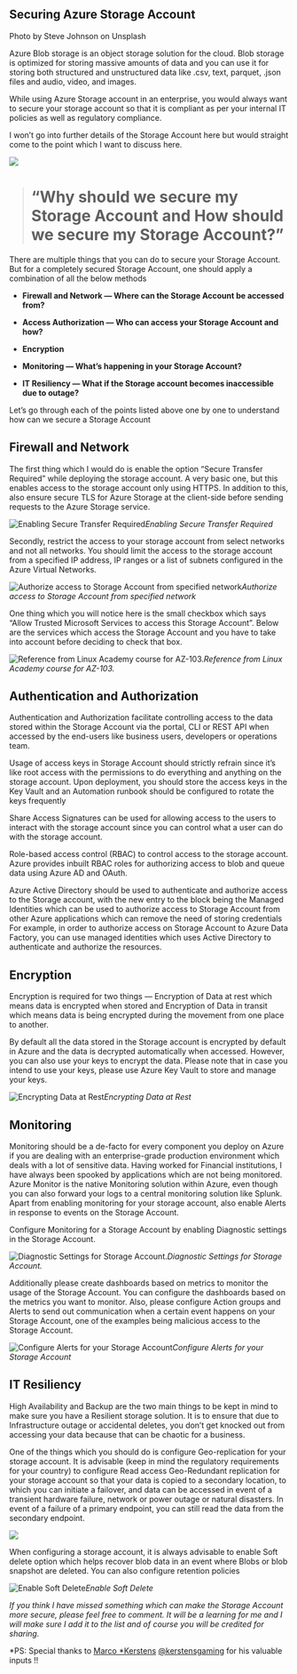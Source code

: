 ## Securing Azure Storage Account


Photo by Steve Johnson on Unsplash

Azure Blob storage is an object storage solution for the cloud. Blob storage is optimized for storing massive amounts of data and you can use it for storing both structured and unstructured data like .csv, text, parquet, .json files and audio, video, and images.

While using Azure Storage account in an enterprise, you would always want to secure your storage account so that it is compliant as per your internal IT policies as well as regulatory compliance.

I won’t go into further details of the Storage Account here but would straight come to the point which I want to discuss here.

![](https://cdn.hashnode.com/res/hashnode/image/upload/v1629788427878/kEHWV701Z.jpeg)
> # “Why should we secure my Storage Account and How should we secure my Storage Account?”

There are multiple things that you can do to secure your Storage Account. But for a completely secured Storage Account, one should apply a combination of all the below methods

* **Firewall and Network — Where can the Storage Account be accessed from?**

* **Access Authorization — Who can access your Storage Account and how?**

* **Encryption**

* **Monitoring — What’s happening in your Storage Account?**

* **IT Resiliency — What if the Storage account becomes inaccessible due to outage?**

Let’s go through each of the points listed above one by one to understand how can we secure a Storage Account

## Firewall and Network

The first thing which I would do is enable the option “Secure Transfer Required” while deploying the storage account. A very basic one, but this enables access to the storage account only using HTTPS. In addition to this, also ensure secure TLS for Azure Storage at the client-side before sending requests to the Azure Storage service.

![Enabling Secure Transfer Required](https://cdn.hashnode.com/res/hashnode/image/upload/v1629788429609/JbZgBSRft.png)*Enabling Secure Transfer Required*

Secondly, restrict the access to your storage account from select networks and not all networks. You should limit the access to the storage account from a specified IP address, IP ranges or a list of subnets configured in the Azure Virtual Networks.

![Authorize access to Storage Account from specified network](https://cdn.hashnode.com/res/hashnode/image/upload/v1629788431231/e5nJ2dW4O.png)*Authorize access to Storage Account from specified network*

One thing which you will notice here is the small checkbox which says “Allow Trusted Microsoft Services to access this Storage Account”. Below are the services which access the Storage Account and you have to take into account before deciding to check that box.

![Reference from Linux Academy course for AZ-103.](https://cdn.hashnode.com/res/hashnode/image/upload/v1629788433208/IKmWV6i_C.png)*Reference from Linux Academy course for AZ-103.*

## Authentication and Authorization

Authentication and Authorization facilitate controlling access to the data stored within the Storage Account via the portal, CLI or REST API when accessed by the end-users like business users, developers or operations team.

Usage of access keys in Storage Account should strictly refrain since it’s like root access with the permissions to do everything and anything on the storage account. Upon deployment, you should store the access keys in the Key Vault and an Automation runbook should be configured to rotate the keys frequently

Share Access Signatures can be used for allowing access to the users to interact with the storage account since you can control what a user can do with the storage account.

Role-based access control (RBAC) to control access to the storage account. Azure provides inbuilt RBAC roles for authorizing access to blob and queue data using Azure AD and OAuth.

Azure Active Directory should be used to authenticate and authorize access to the Storage account, with the new entry to the block being the Managed Identities which can be used to authorize access to Storage Account from other Azure applications which can remove the need of storing credentials For example, in order to authorize access on Storage Account to Azure Data Factory, you can use managed identities which uses Active Directory to authenticate and authorize the resources.

## Encryption

Encryption is required for two things — Encryption of Data at rest which means data is encrypted when stored and Encryption of Data in transit which means data is being encrypted during the movement from one place to another.

By default all the data stored in the Storage account is encrypted by default in Azure and the data is decrypted automatically when accessed. However, you can also use your keys to encrypt the data. Please note that in case you intend to use your keys, please use Azure Key Vault to store and manage your keys.

![Encrypting Data at Rest](https://cdn.hashnode.com/res/hashnode/image/upload/v1629788434981/i0ozfxBzA.png)*Encrypting Data at Rest*

## Monitoring

Monitoring should be a de-facto for every component you deploy on Azure if you are dealing with an enterprise-grade production environment which deals with a lot of sensitive data. Having worked for Financial institutions, I have always been spooked by applications which are not being monitored. Azure Monitor is the native Monitoring solution within Azure, even though you can also forward your logs to a central monitoring solution like Splunk. Apart from enabling monitoring for your storage account, also enable Alerts in response to events on the Storage Account.

Configure Monitoring for a Storage Account by enabling Diagnostic settings in the Storage Account.

![Diagnostic Settings for Storage Account.](https://cdn.hashnode.com/res/hashnode/image/upload/v1629788436477/dJZhXvad6.png)*Diagnostic Settings for Storage Account.*

Additionally please create dashboards based on metrics to monitor the usage of the Storage Account. You can configure the dashboards based on the metrics you want to monitor. Also, please configure Action groups and Alerts to send out communication when a certain event happens on your Storage Account, one of the examples being malicious access to the Storage Account.

![Configure Alerts for your Storage Account](https://cdn.hashnode.com/res/hashnode/image/upload/v1629788438145/Mltnd6G7p.png)*Configure Alerts for your Storage Account*

## IT Resiliency

High Availability and Backup are the two main things to be kept in mind to make sure you have a Resilient storage solution. It is to ensure that due to Infrastructure outage or accidental deletes, you don’t get knocked out from accessing your data because that can be chaotic for a business.

One of the things which you should do is configure Geo-replication for your storage account. It is advisable (keep in mind the regulatory requirements for your country) to configure Read access Geo-Redundant replication for your storage account so that your data is copied to a secondary location, to which you can initiate a failover, and data can be accessed in event of a transient hardware failure, network or power outage or natural disasters. In event of a failure of a primary endpoint, you can still read the data from the secondary endpoint.

![](https://cdn.hashnode.com/res/hashnode/image/upload/v1629788439740/sityHnnHm.png)

When configuring a storage account, it is always advisable to enable Soft delete option which helps recover blob data in an event where Blobs or blob snapshot are deleted. You can also configure retention policies

![Enable Soft Delete](https://cdn.hashnode.com/res/hashnode/image/upload/v1629788441570/pbs-_uFnj.png)*Enable Soft Delete*

*If you think I have missed something which can make the Storage Account more secure, please feel free to comment. It will be a learning for me and I will make sure I add it to the list and of course you will be credited for sharing.*

*PS: Special thanks to [Marco *Kerstens](https://www.linkedin.com/in/marco-kerstens-78328820/) [@kerstensgaming](http://twitter.com/kerstensgaming) for his valuable inputs !!